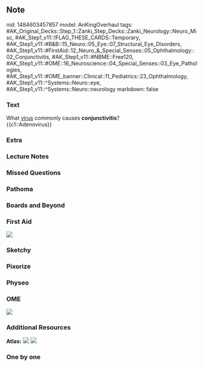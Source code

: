 ## Note
nid: 1484603457857
model: AnKingOverhaul
tags: #AK_Original_Decks::Step_1::Zanki_Step_Decks::Zanki_Neurology::Neuro_Misc, #AK_Step1_v11::!FLAG_THESE_CARDS::Temporary, #AK_Step1_v11::#B&B::15_Neuro::05_Eye::07_Structural_Eye_Disorders, #AK_Step1_v11::#FirstAid::12_Neuro_&_Special_Senses::05_Ophthalmology::02_Conjunctivitis, #AK_Step1_v11::#NBME::Free120, #AK_Step1_v11::#OME::16_Neuroscience::04_Special_Senses::03_Eye_Pathologies, #AK_Step1_v11::#OME_banner::Clinical::11_Pediatrics::23_Ophthalmology, #AK_Step1_v11::^Systems::Neuro::eye, #AK_Step1_v11::^Systems::Neuro::neurology
markdown: false

### Text
<div>
  What <u>virus</u> commonly causes <b>conjunctivitis</b>?
</div>
<div>
  {{c1::Adenovirus}}
</div>

### Extra


### Lecture Notes


### Missed Questions


### Pathoma


### Boards and Beyond


### First Aid
<img src="tmpvY7AkJ.png">

### Sketchy


### Pixorize


### Physeo


### OME
<div class="ome-widget">
  <a href=
  "https://onlinemeded.org/spa/pediatrics/ophthalmology/acquire?ref=anki">
  <img src="_OME_AnkiFlashcards_Lesson_4.png"></a>
</div>

### Additional Resources
<b>Atlas:</b> <img src="tmpV62ifa.png"> <img src="tmplZBnpg.png">

### One by one

